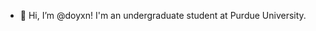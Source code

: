 - 👋 Hi, I’m @doyxn! I'm an undergraduate student at Purdue University. 


<!---
doyxn/doyxn is a ✨ special ✨ repository because its `README.md` (this file) appears on your GitHub profile.
You can click the Preview link to take a look at your changes.
- 🌱 I’m currently learning ML techniques and working on kaggle competitions with my club ML@Purdue
- I also (privately) work on Robot Vision and Pathing scheduling for the FIRST Robotics Competion!!
- 📫 Feel free to contact my about my private projects or schedule a meeting: aafamuyi@purdue.edu | https://calendly.com/aafamuyi
--->
